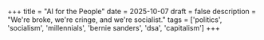 +++
title = "AI for the People"
date = 2025-10-07
draft = false
description = "We're broke, we're cringe, and we're socialist."
tags = ['politics', 'socialism', 'millennials', 'bernie sanders', 'dsa', 'capitalism']
+++
